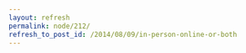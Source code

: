 ```yaml
---
layout: refresh
permalink: node/212/
refresh_to_post_id: /2014/08/09/in-person-online-or-both
---
```

